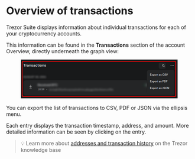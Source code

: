 # Overview of transactions

Trezor Suite displays information about individual transactions for each of your cryptocurrency accounts.

This information can be found in the **Transactions** section of the account Overview, directly underneath the graph view:

<figure><img src="../../.gitbook/assets/Overview_Tx_crop.png" alt=""><figcaption></figcaption></figure>

You can export the list of transactions to CSV, PDF or JSON via the ellipsis menu.

Each entry displays the transaction timestamp, address, and amount. More detailed information can be seen by clicking on the entry.

> 💡 Learn more about [addresses and transaction history](https://trezor.io/learn/a/addresses-transaction-history) on the Trezor knowledge base
